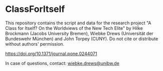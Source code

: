 # ClassForItself

This repository contains the script and data for the research project "A Class for Itself? On the Worldviews of the New Tech Elite" by Hilke Brockmann (Jacobs University Bremen), Wiebke Drews (Universität der Bundeswehr München) and John Torpey (CUNY). Do not cite or distribute without authors' permission.

https://doi.org/10.1371/journal.pone.0244071

In case of questions, contact: wiebke.drews@unibw.de
